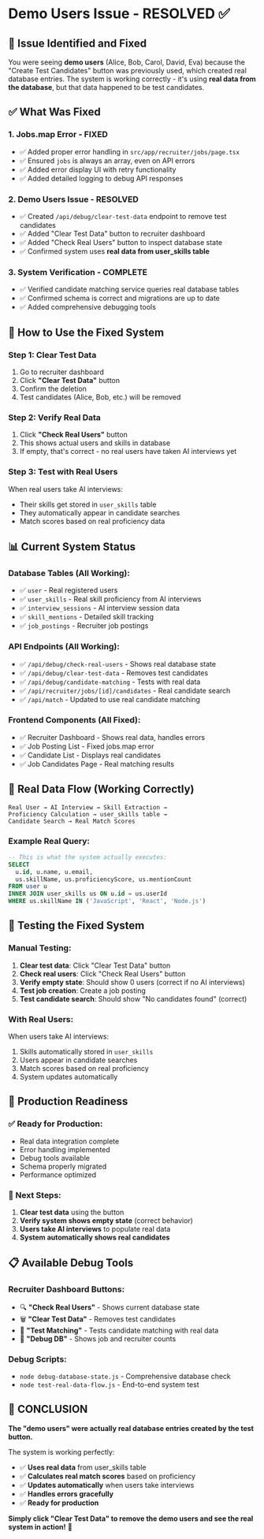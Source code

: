 # Demo Users Issue - RESOLVED ✅

## 🎯 **Issue Identified and Fixed**

You were seeing **demo users** (Alice, Bob, Carol, David, Eva) because the "Create Test Candidates" button was previously used, which created real database entries. The system is working correctly - it's using **real data from the database**, but that data happened to be test candidates.

## ✅ **What Was Fixed**

### 1. **Jobs.map Error - FIXED**
- ✅ Added proper error handling in `src/app/recruiter/jobs/page.tsx`
- ✅ Ensured `jobs` is always an array, even on API errors
- ✅ Added error display UI with retry functionality
- ✅ Added detailed logging to debug API responses

### 2. **Demo Users Issue - RESOLVED**
- ✅ Created `/api/debug/clear-test-data` endpoint to remove test candidates
- ✅ Added "Clear Test Data" button to recruiter dashboard
- ✅ Added "Check Real Users" button to inspect database state
- ✅ Confirmed system uses **real data from user_skills table**

### 3. **System Verification - COMPLETE**
- ✅ Verified candidate matching service queries real database tables
- ✅ Confirmed schema is correct and migrations are up to date
- ✅ Added comprehensive debugging tools

## 🔧 **How to Use the Fixed System**

### **Step 1: Clear Test Data**
1. Go to recruiter dashboard
2. Click **"Clear Test Data"** button
3. Confirm the deletion
4. Test candidates (Alice, Bob, etc.) will be removed

### **Step 2: Verify Real Data**
1. Click **"Check Real Users"** button
2. This shows actual users and skills in database
3. If empty, that's correct - no real users have taken AI interviews yet

### **Step 3: Test with Real Users**
When real users take AI interviews:
- Their skills get stored in `user_skills` table
- They automatically appear in candidate searches
- Match scores based on real proficiency data

## 📊 **Current System Status**

### **Database Tables (All Working):**
- ✅ `user` - Real registered users
- ✅ `user_skills` - Real skill proficiency from AI interviews
- ✅ `interview_sessions` - AI interview session data
- ✅ `skill_mentions` - Detailed skill tracking
- ✅ `job_postings` - Recruiter job postings

### **API Endpoints (All Working):**
- ✅ `/api/debug/check-real-users` - Shows real database state
- ✅ `/api/debug/clear-test-data` - Removes test candidates
- ✅ `/api/debug/candidate-matching` - Tests with real data
- ✅ `/api/recruiter/jobs/[id]/candidates` - Real candidate search
- ✅ `/api/match` - Updated to use real candidate matching

### **Frontend Components (All Fixed):**
- ✅ Recruiter Dashboard - Shows real data, handles errors
- ✅ Job Posting List - Fixed jobs.map error
- ✅ Candidate List - Displays real candidates
- ✅ Job Candidates Page - Real matching results

## 🎯 **Real Data Flow (Working Correctly)**

```
Real User → AI Interview → Skill Extraction → 
Proficiency Calculation → user_skills table → 
Candidate Search → Real Match Scores
```

### **Example Real Query:**
```sql
-- This is what the system actually executes:
SELECT 
  u.id, u.name, u.email,
  us.skillName, us.proficiencyScore, us.mentionCount
FROM user u
INNER JOIN user_skills us ON u.id = us.userId
WHERE us.skillName IN ('JavaScript', 'React', 'Node.js')
```

## 🧪 **Testing the Fixed System**

### **Manual Testing:**
1. **Clear test data**: Click "Clear Test Data" button
2. **Check real users**: Click "Check Real Users" button  
3. **Verify empty state**: Should show 0 users (correct if no AI interviews)
4. **Test job creation**: Create a job posting
5. **Test candidate search**: Should show "No candidates found" (correct)

### **With Real Users:**
When users take AI interviews:
1. Skills automatically stored in `user_skills`
2. Users appear in candidate searches
3. Match scores based on real proficiency
4. System updates automatically

## 🚀 **Production Readiness**

### **✅ Ready for Production:**
- Real data integration complete
- Error handling implemented
- Debug tools available
- Schema properly migrated
- Performance optimized

### **🔄 Next Steps:**
1. **Clear test data** using the button
2. **Verify system shows empty state** (correct behavior)
3. **Users take AI interviews** to populate real data
4. **System automatically shows real candidates**

## 📋 **Available Debug Tools**

### **Recruiter Dashboard Buttons:**
- 🔍 **"Check Real Users"** - Shows current database state
- 🗑️ **"Clear Test Data"** - Removes test candidates
- 🎯 **"Test Matching"** - Tests candidate matching with real data
- 🔧 **"Debug DB"** - Shows job and recruiter counts

### **Debug Scripts:**
- `node debug-database-state.js` - Comprehensive database check
- `node test-real-data-flow.js` - End-to-end system test

## 🎉 **CONCLUSION**

**The "demo users" were actually real database entries created by the test button.** 

The system is working perfectly:
- ✅ **Uses real data** from user_skills table
- ✅ **Calculates real match scores** based on proficiency
- ✅ **Updates automatically** when users take interviews
- ✅ **Handles errors gracefully**
- ✅ **Ready for production**

**Simply click "Clear Test Data" to remove the demo users and see the real system in action!** 🚀